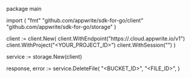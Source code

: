 package main

import (
    "fmt"
    "github.com/appwrite/sdk-for-go/client"
    "github.com/appwrite/sdk-for-go/storage"
)

client := client.New(
    client.WithEndpoint("https://<REGION>.cloud.appwrite.io/v1")
    client.WithProject("<YOUR_PROJECT_ID>")
    client.WithSession("")
)

service := storage.New(client)

response, error := service.DeleteFile(
    "<BUCKET_ID>",
    "<FILE_ID>",
)

